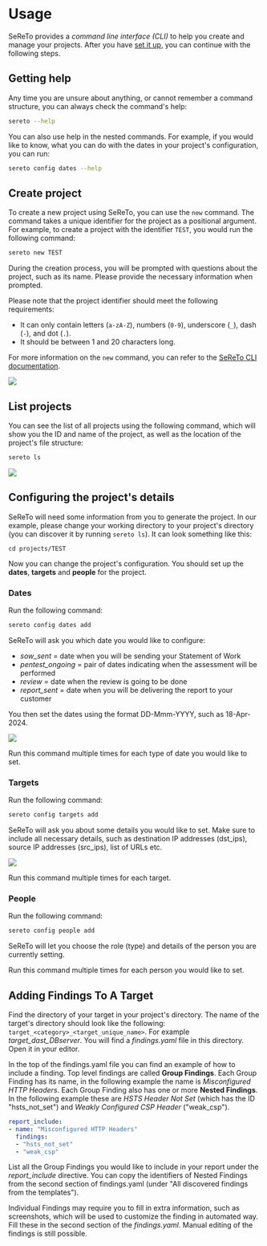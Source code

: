 
# Usage

SeReTo provides a *command line interface (CLI)* to help you create and manage your projects. After you have [set it up](getting_started/installation.md), you can continue with the following steps.

## Getting help

Any time you are unsure about anything, or cannot remember a command structure, you can always check the command's help:

```sh
sereto --help
```

You can also use help in the nested commands. For example, if you would like to know, what you can do with the dates in your project's configuration, you can run:

```sh
sereto config dates --help
```

## Create project

To create a new project using SeReTo, you can use the `new` command. The command takes a unique identifier for the project as a positional argument. For example, to create a project with the identifier `TEST`, you would run the following command:

```sh
sereto new TEST
```

During the creation process, you will be prompted with questions about the project, such as its name. Please provide the necessary information when prompted.

Please note that the project identifier should meet the following requirements:

- It can only contain letters (`a-zA-Z`), numbers (`0-9`), underscore (`_`), dash (`-`), and dot (`.`).
- It should be between 1 and 20 characters long.

For more information on the `new` command, you can refer to the [SeReTo CLI documentation](reference/cli/cli.md#sereto.cli.cli.new).

![](assets/sereto-new.gif)


## List projects

You can see the list of all projects using the following command, which will show you the ID and name of the project, as well as the location of the project's file structure:

```sh
sereto ls
```

![](assets/sereto-ls.gif)


## Configuring the project's details

SeReTo will need some information from you to generate the project. In our example, please change your working directory to your project's directory (you can discover it by running `sereto ls`). It can look something like this:

```
cd projects/TEST
```

Now you can change the project's configuration. You should set up the **dates**, **targets** and **people** for the project.

### Dates

Run the following command:

```sh
sereto config dates add
```

SeReTo will ask you which date you would like to configure:

* *sow_sent* = date when you will be sending your Statement of Work
* *pentest_ongoing* = pair of dates indicating when the assessment will be performed
* *review* = date when the review is going to be done
* *report_sent* = date when you will be delivering the report to your customer

You then set the dates using the format DD-Mmm-YYYY, such as 18-Apr-2024.

![](assets/sereto-c-d-a.gif)

Run this command multiple times for each type of date you would like to set.

### Targets

Run the following command:

```sh
sereto config targets add
```

SeReTo will ask you about some details you would like to set. Make sure to include all necessary details, such as destination IP addresses (dst_ips), source IP addresses (src_ips), list of URLs etc.

![](assets/sereto-c-t-a.gif)

Run this command multiple times for each target.


### People

Run the following command:

```sh
sereto config people add
```

SeReTo will let you choose the role (type) and details of the person you are currently setting.

Run this command multiple times for each person you would like to set.


## Adding Findings To A Target

Find the directory of your target in your project's directory. The name of the target's directory should look like the following: `target_<category>_<target_unique_name>`. For example *target\_dast\_DBserver*. You will find a *findings.yaml* file in this directory. Open it in your editor.

In the top of the findings.yaml file you can find an example of how to include a finding. Top level findings are called **Group Findings**. Each Group Finding has its name, in the following example the name is *Misconfigured HTTP Headers*. Each Group Finding also has one or more **Nested Findings**. In the following example these are *HSTS Header Not Set* (which has the ID "hsts_not_set") and *Weakly Configured CSP Header* ("weak_csp").

```yaml
report_include:
- name: "Misconfigured HTTP Headers"
  findings:
  - "hsts_not_set"
  - "weak_csp"
```

List all the Group Findings you would like to include in your report under the *report_include* directive. You can copy the identifiers of Nested Findings from the second section of findings.yaml (under "All discovered findings from the templates").

Individual Findings may require you to fill in extra information, such as screenshots, which will be used to customize the finding in automated way. Fill these in the second section of the *findings.yaml*. Manual editing of the findings is still possible.

